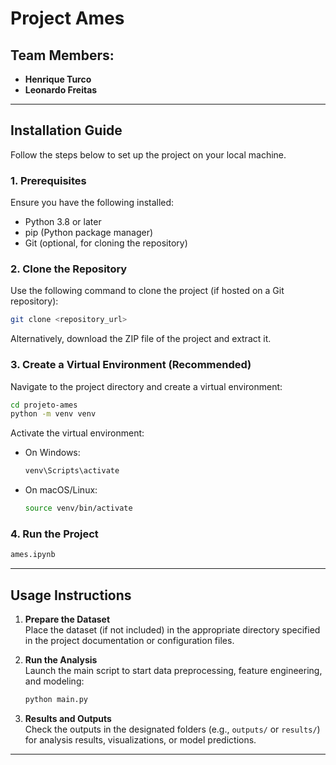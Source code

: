 # Project Ames

## Team Members:
- **Henrique Turco**  
- **Leonardo Freitas**

---

## Installation Guide

Follow the steps below to set up the project on your local machine.

### 1. Prerequisites
Ensure you have the following installed:
- Python 3.8 or later
- pip (Python package manager)
- Git (optional, for cloning the repository)

### 2. Clone the Repository
Use the following command to clone the project (if hosted on a Git repository):

```bash
git clone <repository_url>
```

Alternatively, download the ZIP file of the project and extract it.

### 3. Create a Virtual Environment (Recommended)
Navigate to the project directory and create a virtual environment:

```bash
cd projeto-ames
python -m venv venv
```

Activate the virtual environment:
- On Windows:
  ```bash
  venv\Scripts\activate
  ```
- On macOS/Linux:
  ```bash
  source venv/bin/activate
  ```

### 4. Run the Project

```bash
ames.ipynb
```

---

## Usage Instructions

1. **Prepare the Dataset**  
   Place the dataset (if not included) in the appropriate directory specified in the project documentation or configuration files.

2. **Run the Analysis**  
   Launch the main script to start data preprocessing, feature engineering, and modeling:
   ```bash
   python main.py
   ```

3. **Results and Outputs**  
   Check the outputs in the designated folders (e.g., `outputs/` or `results/`) for analysis results, visualizations, or model predictions.

---

